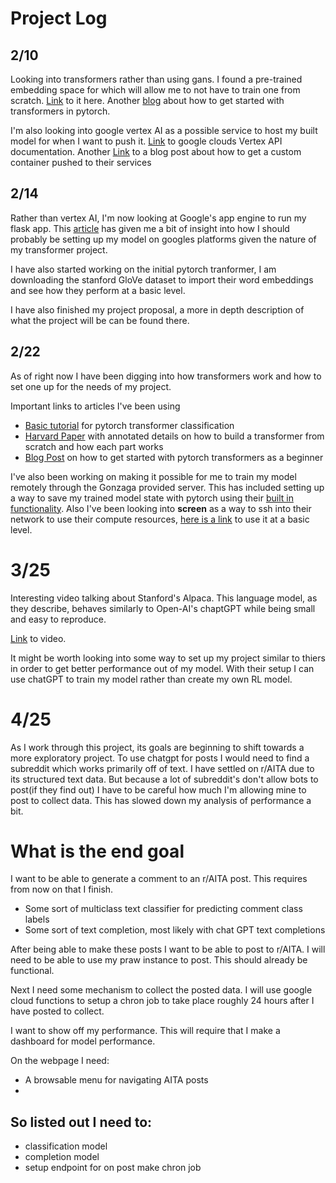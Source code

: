 # Project Log 


## 2/10
Looking into transformers rather than using gans. I found a pre-trained embedding space for which will allow me to not have to train one from scratch. [Link](https://github.com/stanfordnlp/GloVe) to it here. Another [blog](https://towardsdatascience.com/how-to-code-the-transformer-in-pytorch-24db27c8f9ec) about how to get started with transformers in pytorch.

I'm also looking into google vertex AI as a possible service to host my built model for when I want to push it. 
[Link](https://cloud.google.com/vertex-ai/docs/start/introduction-unified-platform) to google clouds Vertex API documentation. Another [Link](https://medium.com/@piyushpandey282/model-serving-at-scale-with-vertex-ai-custom-container-deployment-with-pre-and-post-processing-12ac62f4ce76) to a blog post about how to get a custom container pushed to their services

## 2/14
Rather than vertex AI, I'm now looking at Google's app engine to run my flask app. This [article](https://medium.com/gft-engineering/everything-you-wanted-to-know-about-serving-language-models-on-gcp-but-were-afraid-to-ask-30f2e87def1b#2468) has given me a bit of insight into how I should probably be setting up my model on googles platforms given the nature of my transformer project.

I have also started working on the initial pytorch tranformer, I am downloading the stanford GloVe dataset to import their word embeddings and see how they perform at a basic level.

I have also finished my project proposal, a more in depth description of what the project will be can be found there.


## 2/22 
As of right now I have been digging into how transformers work and how to set one up for the needs of my project. 

Important links to articles I've been using 
-  [Basic tutorial](https://pytorch.org/tutorials/beginner/transformer_tutorial.html) for pytorch transformer classification
-  [Harvard Paper](https://nlp.seas.harvard.edu/2018/04/03/attention.html#data-loading) with annotated details on how to build a transformer from scratch and how each part works
-  [Blog Post](https://towardsdatascience.com/a-detailed-guide-to-pytorchs-nn-transformer-module-c80afbc9ffb1) on how to get started with pytorch transformers as a beginner 


I've also been working on making it possible for me to train my model remotely through the Gonzaga provided server. This has included setting up a way to save my trained model state with pytorch using their [built in functionality](https://pytorch.org/tutorials/beginner/saving_loading_models.html). Also I've been looking into **screen** as a way to ssh into their network to use their compute resources, [here is a link](https://linuxize.com/post/how-to-use-linux-screen/) to use it at a basic level.

# 3/25 

Interesting video talking about Stanford's Alpaca. This language model, as they describe, behaves similarly to Open-AI's chaptGPT while being small and easy to reproduce.

[Link](https://www.youtube.com/watch?v=xslW5sQOkC8&list=LL&index=1) to video.

It might be worth looking into some way to set up my project similar to thiers in order to get better performance out of my model. With their setup I can use chatGPT to train my model rather than create my own RL model.

# 4/25
As I work through this project, its goals are beginning to shift towards a more exploratory project. To use chatgpt for posts I would need to find a subreddit which works primarily off of text. I have settled on r/AITA due to its structured text data. But because a lot of subreddit's don't allow bots to post(if they find out) I have to be careful how much I'm allowing mine to post to collect data. This has slowed down my analysis of performance a bit. 





# What is the end goal
I want to be able to generate a comment to an r/AITA post. This requires from now on that I finish. 
- Some sort of multiclass text classifier for predicting comment class labels 
- Some sort of text completion, most likely with chat GPT text completions

After being able to make these posts I want to be able to post to r/AITA. I will need to be able to use my praw instance to post. This should already be functional.

Next I need some mechanism to collect the posted data. I will use google cloud functions to setup a chron job to take place roughly 24 hours after I have posted to collect.

I want to show off my performance. This will require that I make a dashboard for model performance. 

On the webpage I need: 
- A browsable menu for navigating AITA posts
- 


## So listed out I need to:
- classification model
- completion model
- setup endpoint for on post make chron job